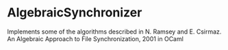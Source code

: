 AlgebraicSynchronizer
=====================

Implements some of the algorithms described in N. Ramsey and E. Csirmaz. An Algebraic Approach to File Synchronization, 2001 in OCaml
